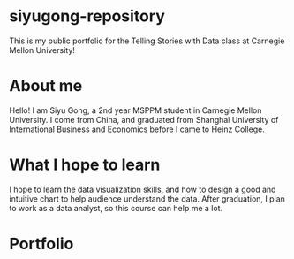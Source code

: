 # siyugong-repository
This is my public portfolio for the Telling Stories with Data class at Carnegie Mellon University!

# About me
Hello! I am Siyu Gong, a 2nd year MSPPM student in Carnegie Mellon University. I come from China, and graduated from Shanghai University of International Business and Economics before I came to Heinz College.

# What I hope to learn
I hope to learn the data visualization skills, and how to design a good and intuitive chart to help audience understand the data. After graduation, I plan to work as a data analyst, so this course can help me a lot.

# Portfolio



